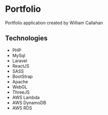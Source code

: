 # Portfolio

Portfolio application created by William Callahan

## Technologies

- PHP
- MySql
- Laravel
- ReactJS
- SASS
- BootStrap
- Apache
- WebGL
- ThreeJS
- AWS Lambda
- AWS DynamoDB
- AWS RDS